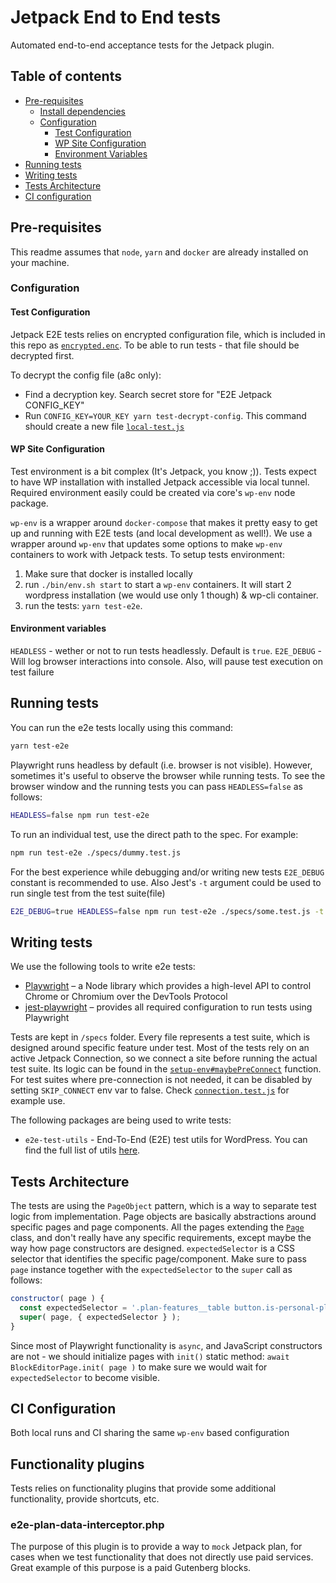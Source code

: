 # Jetpack End to End tests

Automated end-to-end acceptance tests for the Jetpack plugin.

## Table of contents

- [Pre-requisites](#pre-requisites)
	- [Install dependencies](#install-dependencies)
	- [Configuration](#configuration)
		- [Test Configuration](#test-configuration)
		- [WP Site Configuration](#wp-site-configuration)
		- [Environment Variables](#environment-variables)
- [Running tests](#running-tests)
- [Writing tests](#writing-tests)
- [Tests Architecture](#tests-architecture)
- [CI configuration](#ci-configuration)

## Pre-requisites

This readme assumes that `node`, `yarn` and `docker` are already installed on your machine.

### Configuration

#### Test Configuration

Jetpack E2E tests relies on encrypted configuration file, which is included in this repo as [`encrypted.enc`](./config/encrypted.enc). To be able to run tests - that file should be decrypted first.

To decrypt the config file (a8c only):

- Find a decryption key. Search secret store for "E2E Jetpack CONFIG_KEY"
- Run `CONFIG_KEY=YOUR_KEY yarn test-decrypt-config`. This command should create a new file  [`local-test.js`](config/local-test.js)

#### WP Site Configuration

Test environment is a bit complex (It's Jetpack, you know ;)). Tests expect to have WP installation with installed Jetpack accessible via local tunnel. Required environment easily could be created via core's `wp-env` node package.

`wp-env` is a wrapper around `docker-compose` that makes it pretty easy to get up and running with E2E tests (and local development as well!). We use a wrapper around `wp-env` that updates some options to make `wp-env` containers to work with Jetpack tests. To setup tests environment:

1. Make sure that docker is installed locally
1. run `./bin/env.sh start` to start a `wp-env` containers. It will start 2 wordpress installation (we would use only 1 though) & wp-cli container.
1. run the tests: `yarn test-e2e`.

#### Environment variables

`HEADLESS` - wether or not to run tests headlessly. Default is `true`.
`E2E_DEBUG` - Will log browser interactions into console. Also, will pause test execution on test failure

## Running tests

You can run the e2e tests locally using this command:

```bash
yarn test-e2e
```

Playwright runs headless by default (i.e. browser is not visible). However, sometimes it's useful to observe the browser while running tests. To see the browser window and the running tests you can pass `HEADLESS=false` as follows:

```bash
HEADLESS=false npm run test-e2e
```

To run an individual test, use the direct path to the spec. For example:

```bash
npm run test-e2e ./specs/dummy.test.js
```

For the best experience while debugging and/or writing new tests `E2E_DEBUG` constant is recommended to use. Also Jest's `-t` argument could be used to run single test from the test suite(file)

```bash
E2E_DEBUG=true HEADLESS=false npm run test-e2e ./specs/some.test.js -t 'Test name'
```

## Writing tests

We use the following tools to write e2e tests:

- [Playwright](https://github.com/microsoft/playwright) – a Node library which provides a high-level API to control Chrome or Chromium over the DevTools Protocol
- [jest-playwright](https://github.com/playwright-community/jest-playwright) – provides all required configuration to run tests using Playwright

Tests are kept in `/specs` folder. Every file represents a test suite, which is designed around specific feature under test. Most of the tests rely on an active Jetpack Connection, so we connect a site before running the actual test suite. Its logic can be found in the [`setup-env#maybePreConnect`](lib/env/setup-env.js) function. For test suites where pre-connection is not needed, it can be disabled by setting `SKIP_CONNECT` env var to false. Check [`connection.test.js`](./specs/connection.test.js) for example use.

The following packages are being used to write tests:

- `e2e-test-utils` - End-To-End (E2E) test utils for WordPress. You can find the full list of utils [here](https://github.com/WordPress/gutenberg/tree/master/packages/e2e-test-utils).

## Tests Architecture

The tests are using the `PageObject` pattern, which is a way to separate test logic from implementation. Page objects are basically abstractions around specific pages and page components. All the pages extending the [`Page`](./lib/pages/page.js) class, and don't really have any specific requirements, except maybe the way how page constructors are designed. `expectedSelector` is a CSS selector that identifies the specific page/component. Make sure to pass `page` instance together with the `expectedSelector` to the `super` call as follows:

```js
constructor( page ) {
  const expectedSelector = '.plan-features__table button.is-personal-plan:not([disabled])';
  super( page, { expectedSelector } );
}
```

Since most of Playwright functionality is `async`, and JavaScript constructors are not - we should initialize pages with `init()` static method: `await BlockEditorPage.init( page )` to make sure we would wait for `expectedSelector` to become visible.

## CI Configuration

Both local runs and CI sharing the same `wp-env` based configuration

## Functionality plugins

Tests relies on functionality plugins that provide some additional functionality, provide shortcuts, etc.

### e2e-plan-data-interceptor.php

The purpose of this plugin is to provide a way to `mock` Jetpack plan, for cases when we test functionality that does not directly use paid services. Great example of this purpose is a paid Gutenberg blocks.
